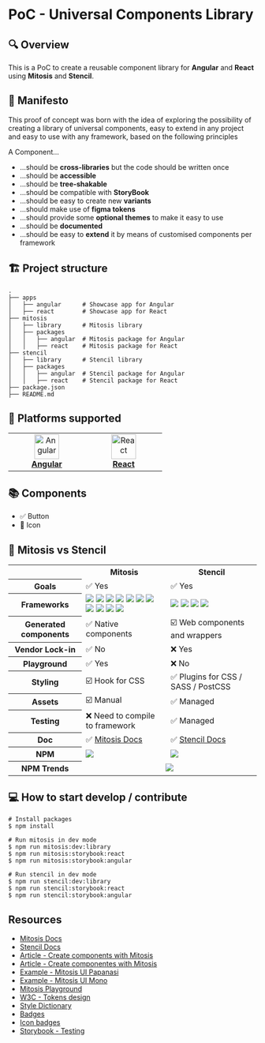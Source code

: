 # PoC - Universal Components Library

## 🔍 Overview

This is a PoC to create a reusable component library for **Angular** and **React** using **Mitosis** and **Stencil**.

## 📣 Manifesto

This proof of concept was born with the idea of exploring the possibility of creating a library of universal components, easy to extend in any project and easy to use with any framework, based on the following principles

A Component...

- ...should be **cross-libraries** but the code should be written once
- ...should be **accessible**
- ...should be **tree-shakable**
- ...should be compatible with **StoryBook**
- ...should be easy to create new **variants**
- ...should make use of **figma tokens**
- ...should provide some **optional themes** to make it easy to use
- ...should be **documented**
- ...should be easy to **extend** it by means of customised components per framework

## 🏗️ Project structure

```shell
.
├── apps
│   ├── angular      # Showcase app for Angular
│   ├── react        # Showcase app for React
├── mitosis
│   ├── library      # Mitosis library
│   ├── packages
│   │   ├── angular  # Mitosis package for Angular
│   │   ├── react    # Mitosis package for React
├── stencil
│   ├── library      # Stencil library
│   ├── packages
│   │   ├── angular  # Stencil package for Angular
│   │   ├── react    # Stencil package for React
├── package.json
├── README.md
```

## 🚀 Platforms supported

<table align="center">
  <tr>
    <td align="center" width="140">
      <img src="https://raw.githubusercontent.com/gilbarbara/logos/master/logos/angular-icon.svg" width="50" title="Angular"> <br/>
      <a href="https://angular.dev/"><strong>Angular</strong></a>
    </td>
    <td align="center" width="140">
      <img src="https://raw.githubusercontent.com/gilbarbara/logos/master/logos/react.svg" width="50" title="React"> <br/>
      <a href="https://react.dev/"><strong>React</strong></a>
    </td>
  </tr>
</table>

## 📚 Components

- ✅ Button
- 🔳 Icon

## 🥊 Mitosis vs Stencil

<table align="center">
  <tr>
    <td></td>
    <th scope="col">Mitosis</th>
    <th scope="col">Stencil</th>
  </tr>
  <tr>
    <th scope="row">Goals</th>
    <td>✅ Yes</td>
    <td>✅ Yes</td>
  </tr>
  <tr>
    <th scope="row">Frameworks</th>
    <td>
        <img src="https://img.shields.io/badge/Angular-b52e31?logoColor=white&logo=angular" />
        <img src="https://img.shields.io/badge/React-20ddff?logoColor=white&logo=react" />
        <img src="https://img.shields.io/badge/Vue-41b883?logoColor=white&logo=vuedotjs" />
        <img src="https://img.shields.io/badge/Web_Components-29ABE2?logoColor=white&logo=webcomponentsdotorg" />
        <img src="https://img.shields.io/badge/Svelte-FF3E00?logoColor=white&logo=svelte" />
        <img src="https://img.shields.io/badge/Solid-2C4F7C?logoColor=white&logo=solid" />
        <img src="https://img.shields.io/badge/Qwik-AC7EF4?logoColor=white&logo=qwik" />
        <img src="https://img.shields.io/badge/Marko-2596BE?logoColor=white&logo=marko" />
        <img src="https://img.shields.io/badge/Lit-324FFF?logoColor=white&logo=lit" />
        <img src="https://img.shields.io/badge/React_Native-61DAFB?logoColor=white&logo=react" />
        <img src="https://img.shields.io/badge/Alpine-8BC0D0?logoColor=white&logo=alpinedotjs" />
    </td>
    <td>
        <img src="https://img.shields.io/badge/Angular-b52e31?logoColor=white&logo=angular" />
        <img src="https://img.shields.io/badge/React-20ddff?logoColor=white&logo=react" />
        <img src="https://img.shields.io/badge/Vue-41b883?logoColor=white&logo=vuedotjs" />
        <img src="https://img.shields.io/badge/Web_Components-29ABE2?logoColor=white&logo=webcomponentsdotorg" />
    </td>
  </tr>
  <tr>
    <th scope="row">Generated components</th>
    <td>✅ Native components</td>
    <td>☑️ Web components and wrappers</td>
  </tr>
  <tr>
    <th scope="row">Vendor Lock-in</th>
    <td>✅ No</td>
    <td>❌ Yes</td>
  </tr>
  <tr>
    <th scope="row">Playground</th>
    <td>✅ Yes</td>
    <td>❌ No</td>
  </tr>
  <tr>
    <th scope="row">Styling</th>
    <td>☑️ Hook for CSS</td>
    <td>✅ Plugins for CSS / SASS / PostCSS</td>
  </tr>
  <tr>
    <th scope="row">Assets</th>
    <td>☑️ Manual</td>
    <td>✅ Managed</td>
  </tr>
  <tr>
    <th scope="row">Testing</th>
    <td>❌ Need to compile to framework</td>
    <td>✅ Managed</td>
  </tr>
  <tr>
    <th scope="row">Doc</th>
    <td>✅ <a href="https://mitosis.builder.io/docs">Mitosis Docs</a></td>
    <td>✅ <a href="https://stenciljs.com/docs">Stencil Docs</a></td>
  </tr>
  <tr>
    <th scope="row">NPM</th>
    <td>
        <a href="https://www.npmjs.com/package/@builder.io/mitosis">
            <img src="https://img.shields.io/badge/NPM-Mitosis-blue"/>
        </a>
    </td>
    <td>
        <a href="https://www.npmjs.com/package/@stencil/core">
            <img src="https://img.shields.io/badge/NPM-Stencil-blue"/>
        </a>
    </td>
  </tr>
  <tr>
    <th scope="row">NPM Trends</th>
    <td colspan="2" align="center">
      <a href="https://npmtrends.com/@builder.io/mitosis-vs-@stencil/core">
         <img src="https://img.shields.io/badge/NPM Trends-Mitosis_vs_Stencil-blue"/>
      </a>
    </td>
  </tr>
</table>

## 💻 How to start develop / contribute

```shell
# Install packages
$ npm install

# Run mitosis in dev mode
$ npm run mitosis:dev:library
$ npm run mitosis:storybook:react
$ npm run mitosis:storybook:angular

# Run stencil in dev mode
$ npm run stencil:dev:library
$ npm run stencil:storybook:react
$ npm run stencil:storybook:angular
```

## Resources

- [Mitosis Docs](https://mitosis.builder.io/docs)
- [Stencil Docs](https://stenciljs.com/docs)
- [Article - Create components with Mitosis](https://medium.com/@abhishekjha1993/create-a-reusable-component-library-for-angular-react-and-vue-using-mitosis-and-builder-io-d9f58580cb56)
- [Article - Create componentes with Mitosis](https://betterprogramming.pub/write-components-once-compile-to-every-framework-with-mitosis-9330411d21e4)
- [Example - Mitosis UI Papanasi](https://github.dev/CKGrafico/papanasi)
- [Example - Mitosis UI Mono](https://github.com/db-ui/mono)
- [Mitosis Playground](https://mitosis.builder.io/playground)
- [W3C - Tokens design](https://tr.designtokens.org/format)
- [Style Dictionary](https://styledictionary.com)
- [Badges](https://shields.io)
- [Icon badges](https://simpleicons.org)
- [Storybook - Testing](https://storybook.js.org/docs/writing-tests)
